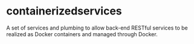 # containerizedservices

A set of services and plumbing to allow back-end RESTful services to be realized as Docker containers and managed through Docker.
